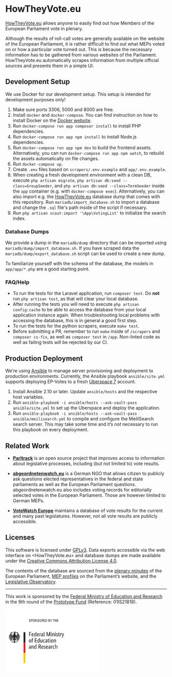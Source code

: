 # HowTheyVote.eu

[HowTheyVote.eu](https://howtheyvote.eu) allows anyone to easily find out how Members of the European Parliament vote in plenary.

Although the results of roll-call votes are generally available on the website of the European Parliament, it is rather difficult to find out what MEPs voted on or how a particular vote turned out. This is because the necessary information has to be gathered from various websites of the Parliament. HowTheyVote.eu automatically scrapes information from multiple official sources and presents them in a simple UI.

## Development Setup

We use Docker for our development setup. This setup is intended for development purposes only!

1. Make sure ports 3306, 5000 and 8000 are free.
2. Install `docker` and `docker-compose`. You can find instruction on how to install Docker on the [Docker website](https://docs.docker.com/get-docker/).
3. Run `docker-compose run app composer install` to install PHP dependencies.
4. Run `docker-compose run app npm install` to install Node.js dependencies.
5. Run `docker-compose run app npm dev` to build the frontend assets. Alternatively, you can run `docker-compose run app npm watch`, to rebuild the assets automatically on file changes.
5. Run `docker-compose up`.
6. Create `.env` files based on `scrapers/.env.example` and `app/.env.example`.
7. When creating a fresh development environment with a clean DB, execute `php artisan migrate`, `php artisan db:seed --class=GroupSeeder`, and `php artisan db:seed --class=TermSeeder` inside the `app` container (e.g. with `docker-compose exec`). Alternatively, you can also import e.g. the [HowTheyVote.eu](https://howtheyvote.eu) database dump that comes with this repository. Run `mariadb/import_database.sh` to import a database and change the `.sql` file's path inside of the script if necessary.
8. Run `php artisan scout:import '\App\VotingList'` to initialize the search index.

### Database Dumps

We provide a dump in the `mariadb/dump` directory that can be imported using `mariadb/dump/import_database.sh`. 
If you have scraped data the `mariadb/dump/export_database.sh` script can be used to create a new dump.

To familiarize yourself with the schema of the database, the models in `app/app/*.php` are a good starting point.

### FAQ/Help

- To run the tests for the Laravel application, run `composer test`. Do **not** run `php artisan test`, as that will clear your local database.
- After running the tests you will need to execute `php artisan config:cache` to be able to access the database from your local application instance again. When troubleshooting local problems with accessing the database, this is in general a good first step.
- To run the tests for the python scrapers, execute `make test`.
- Before submitting a PR, remember to run `make` inside of `/scrapers` and `composer cs-fix`, as well as `composer test` in `/app`. Non-linted code as well as failing tests will be rejected by our CI.

## Production Deployment

We’re using [Ansible](https://ansible.org) to manage server provisioning and deployment to production environments. Currently, the Ansible playbook `ansible/site.yml` supports deploying EP-Votes to a fresh [Uberspace 7](https://uberspace.de) account.

1. Install Ansible 2.10 or later. Update `ansible/hosts` and the respective host variables.
2. Run `ansible-playbook -i ansible/hosts --ask-vault-pass ansible/site.yml` to set up the Uberspace and deploy the application.
3. Run `ansible-playbook -i ansible/hosts --ask-vault-pass ansible/meilisearch.yml` to compile and configure the MeiliSearch search server. This may take some time and it’s *not* necessary to run this playbook on every deployment. 

## Related Work

* [**Parltrack**](https://github.com/parltrack/parltrack) is an open source project that improves access to information about legislative processes, including (but not limited to) vote results.

* [**abgeordnetenwatch.eu**](https://www.abgeordnetenwatch.de/eu/abstimmungen) is a German NGO that allows citizen to publicly ask questions elected representatives in the federal and state parliaments as well as the European Parliament questions. abgeordnetenwatch.eu also includes voting records for editorially selected votes in the European Parliament. Those are however limited to German MEPs.

* [**VoteWatch Europe**](https://votewatch.eu) maintains a database of vote results for the current and many past legislatures. However, not all vote results are publicly accessible.

## Licenses

This software is licensed under [GPLv3](https://www.gnu.org/licenses/gpl-3.0.en.html). Data exports accessible via the web interface on <HowTheyVote.eu> and database dumps are made available under the [Creative Commons Attribution License 4.0](https://creativecommons.org/licenses/by/4.0/).

The contents of the database are sourced from the [plenary minutes](https://www.europarl.europa.eu/plenary/en/minutes.html) of the European Parliament, [MEP profiles](http://europarl.europa.eu/meps/en/home) on the Parliament’s website, and the [Legislative Observatory](https://oeil.secure.europarl.europa.eu/oeil/home/home.do).

---

This work is sponsored by the [Federal Ministry of Education and Research](https://bmbf.de) in the 9th round of the [Prototype Fund](https://prototypefund.de/) (Reference: 01IS21818).

<img src="./docs/logo-bmbf.svg" alt="Federal Ministry of Education and Research" height="200" />
